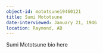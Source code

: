 ```yaml
---
object-id: mototsune19460121
title: Sumi Mototsune
date-interviewed: January 21, 1946
location: Raymond, AB
---
```


Sumi Mototsune bio here